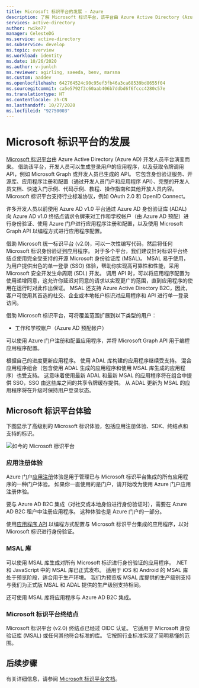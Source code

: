 ```yaml
---
title: Microsoft 标识平台的发展 - Azure
description: 了解 Microsoft 标识平台，该平台由 Azure Active Directory (Azure AD) 标识服务和开发人员平台演变而来。
services: active-directory
author: rwike77
manager: CelesteDG
ms.service: active-directory
ms.subservice: develop
ms.topic: overview
ms.workload: identity
ms.date: 10/26/2020
ms.author: v-junlch
ms.reviewer: agirling, saeeda, benv, marsma
ms.custom: aaddev
ms.openlocfilehash: 642764524c90c95ef3fb46a3ca68539bd8655f04
ms.sourcegitcommit: ca5e5792f3c60aab406b7ddbd6f6fccc4280c57e
ms.translationtype: HT
ms.contentlocale: zh-CN
ms.lasthandoff: 10/27/2020
ms.locfileid: "92750003"
---
```

# <a name="evolution-of-microsoft-identity-platform"></a>Microsoft 标识平台的发展

[Microsoft 标识平台](../develop/index.yml)由 Azure Active Directory (Azure AD) 开发人员平台演变而来。 借助该平台，开发人员可以生成登录用户的应用程序，以及获取令牌调用 API，例如 Microsoft Graph 或开发人员已生成的 API。 它包含身份验证服务、开源库、应用程序注册和配置（通过开发人员门户和应用程序 API）、完整的开发人员文档、快速入门示例、代码示例、教程、操作指南和其他开放人员内容。 Microsoft 标识平台支持行业标准协议，例如 OAuth 2.0 和 OpenID Connect。

许多开发人员以前使用 Azure AD v1.0 平台通过 Azure AD 身份验证库 (ADAL) 向 Azure AD v1.0 终结点请求令牌来对工作和学校帐户（由 Azure AD 预配）进行身份验证、使用 Azure 门户进行应用程序注册和配置，以及使用 Microsoft Graph API 以编程方式进行应用程序配置。

借助 Microsoft 统一标识平台 (v2.0)，可以一次性编写代码，然后将任何 Microsoft 标识身份验证到应用程序。 对于多个平台，我们建议针对标识平台终结点使用完全受支持的开源 Microsoft 身份验证库 (MSAL)。 MSAL 易于使用，为用户提供出色的单一登录 (SSO) 体验，帮助你实现高可靠性和性能，采用 Microsoft 安全开发生命周期 (SDL) 开发。 调用 API 时，可以将应用程序配置为使用递增同意，这允许你延迟对同意的请求以实现更广的范围，直到应用程序的使用在运行时对此作出保证。  MSAL 还支持 Azure Active Directory B2C，因此，客户可使用其首选的社交、企业或本地帐户标识对应用程序和 API 进行单一登录访问。

借助 Microsoft 标识平台，可将覆盖范围扩展到以下类型的用户：

- 工作和学校帐户（Azure AD 预配帐户）

可以使用 Azure 门户注册和配置应用程序，并将 Microsoft Graph API 用于编程应用程序配置。

根据自己的进度更新应用程序。 使用 ADAL 库构建的应用程序继续受支持。 混合应用程序组合（包含使用 ADAL 生成的应用程序和使用 MSAL 库生成的应用程序）也受支持。 这意味着使用最新 ADAL 和最新 MSAL 的应用程序将在组合中提供 SSO，SSO 由这些库之间的共享令牌缓存提供。 从 ADAL 更新为 MSAL 的应用程序将在升级时保持用户登录状态。

## <a name="microsoft-identity-platform-experience"></a>Microsoft 标识平台体验

下图显示了高级别的 Microsoft 标识体验，包括应用注册体验、SDK、终结点和支持的标识。

![如今的 Microsoft 标识平台](./media/about-microsoft-identity-platform/about-microsoft-identity-platform.svg)

### <a name="app-registration-experience"></a>应用注册体验

Azure 门户[应用注册](https://portal.azure.cn/#blade/Microsoft_AAD_IAM/ActiveDirectoryMenuBlade/RegisteredAppsPreview)体验是用于管理已与 Microsoft 标识平台集成的所有应用程序的一种门户体验。 如果你一直使用的是门户，请开始改为使用 Azure 门户应用注册体验。

要与 Azure AD B2C 集成（对社交或本地身份进行身份验证时），需要在 Azure AD B2C 租户中注册应用程序。 这种体验也是 Azure 门户的一部分。

使用[应用程序 API](https://docs.microsoft.com/graph/api/resources/application) 以编程方式配置与 Microsoft 标识平台集成的应用程序，以对 Microsoft 标识进行身份验证。

### <a name="msal-libraries"></a>MSAL 库

可以使用 MSAL 库生成对所有 Microsoft 标识进行身份验证的应用程序。 .NET 和 JavaScript 中的 MSAL 库已正式发布。 适用于 iOS 和 Android 的 MSAL 库处于预览阶段，适合用于生产环境。 我们为预览版 MSAL 库提供的生产级别支持与我们为正式版 MSAL 和 ADAL 提供的生产级别支持相同。

还可使用 MSAL 库将应用程序与 Azure AD B2C 集成。

### <a name="microsoft-identity-platform-endpoint"></a>Microsoft 标识平台终结点

Microsoft 标识平台 (v2.0) 终结点已经过 OIDC 认证。 它适用于 Microsoft 身份验证库 (MSAL) 或任何其他符合标准的库。 它按照行业标准实现了简明易懂的范围。

## <a name="next-steps"></a>后续步骤

有关详细信息，请参阅 [Microsoft 标识平台文档](../develop/index.yml)。

